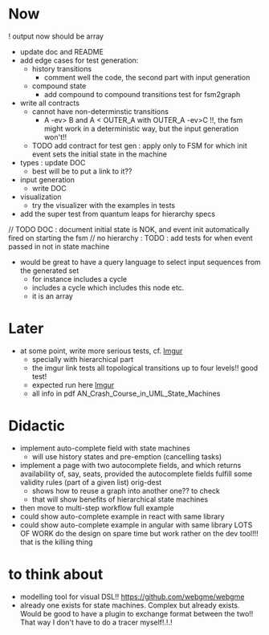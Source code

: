 # Now
! output now should be array
  - update doc and README
- add edge cases for test generation: 
  - history transitions
    - comment well the code, the second part with input generation
  - compound state
    - add compound to compound transitions test for fsm2graph
- write all contracts
  - cannot have non-determinstic transitions
    - A -ev> B and A < OUTER_A with OUTER_A -ev>C !!, the fsm might work in a deterministic way, 
    but the input generation won't!!
  - TODO add contract for test gen : apply only to FSM for which init event sets the initial state
   in the machine
- types : update DOC
  - best will be to put a link to it??
- input generation
  - write DOC
- visualization
  - try the visualizer with the examples in tests
- add the super test from quantum leaps for hierarchy specs

// TODO DOC : document initial state is NOK, and event init automatically fired on starting the fsm
// no hierarchy : TODO : add tests for when event passed in not in state machine

- would be great to have a query language to select input sequences from the generated set
  - for instance includes a cycle
  - includes a cycle which includes this node etc. 
  - it is an array

# Later
- at some point, write more serious tests, cf. [Imgur](https://i.imgur.com/IWoe84U.png)
  - specially with hierarchical part
  - the imgur link tests all topological transitions up to four levels!! good test!
  - expected run here [Imgur](https://i.imgur.com/Lei0BcM.png)
  - all info in pdf AN_Crash_Course_in_UML_State_Machines

# Didactic
- implement auto-complete field with state machines
  - will use history states and pre-emption (cancelling tasks)
- implement a page with two autocomplete fields, and which returns availability of, say, seats, 
provided the autocomplete fields fulfill some validity rules (part of a given list) orig-dest
  - shows how to reuse a graph into another one?? to check
  - that will show benefits of hierarchical state machines
- then move to multi-step workflow full example
- could show auto-complete example in react with same library
- could show auto-complete example in angular with same library
LOTS OF WORK
do the design on spare time but work rather on the dev tool!!! that is the killing thing

# to think about
- modelling tool for visual DSL!! https://github.com/webgme/webgme
- already one exists for state machines. Complex but already exists. Would be good to have a 
plugin to exchange format between the two!! That way I don't have to do a tracer myself!.!.!

